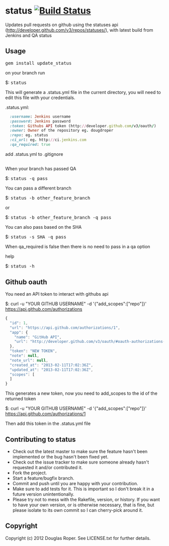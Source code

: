 # status [![Build Status](https://travis-ci.org/noths/update_status.png?branch=master)](https://travis-ci.org/dougdroper/update_status)

Updates pull requests on github using the statuses api (http://developer.github.com/v3/repos/statuses/), with latest build from Jenkins and QA status

## Usage


<tt>gem install update_status</tt>


on your branch run

$: <tt>status</tt>

This will generate a .status.yml file in the current directory, you will need to edit this file with your credentials.

.status.yml:

```ruby
  :username: Jenkins username
  :password: Jenkins password
  :token: Githubs API token (http://developer.github.com/v3/oauth/)
  :owner: Owner of the repository eg. dougdroper
  :repo: eg. status
  :ci_url: eg. http://ci.jenkins.com
  :qa_required: true
```

add .status.yml to .gitignore

##

When your branch has passed QA

  $: <tt>status -q pass</tt>

You can pass a different branch

  $: <tt>status -b other_feature_branch</tt>

or

  $: <tt>status -b other_feature_branch -q pass</tt>

You can also pass based on the SHA

  $: <tt>status -s SHA -q pass</tt>

When qa_required is false then there is no need to pass in a qa option

help

$: <tt>status -h</tt>

## Github oauth

You need an API token to interact with githubs api

$: curl -u "YOUR GITHUB USERNAME" -d '{"add_scopes":["repo"]}' https://api.github.com/authorizations

```javascript
{
  "id": 1,
  "url": "https://api.github.com/authorizations/1",
  "app": {
    "name": "GitHub API",
    "url": "http://developer.github.com/v3/oauth/#oauth-authorizations-api"
  },
  "token": "NEW TOKEN",
  "note": null,
  "note_url": null,
  "created_at": "2013-02-11T17:02:36Z",
  "updated_at": "2013-02-11T17:02:36Z",
  "scopes": [
  ]
}
```

This generates a new token, now you need to add_scopes to the id of the returned token

$: curl -u "YOUR GITHUB USERNAME" -d '{"add_scopes":["repo"]}' https://api.github.com/authorizations/1

Then add this token in the .status.yml file

## Contributing to status

* Check out the latest master to make sure the feature hasn't been implemented or the bug hasn't been fixed yet.
* Check out the issue tracker to make sure someone already hasn't requested it and/or contributed it.
* Fork the project.
* Start a feature/bugfix branch.
* Commit and push until you are happy with your contribution.
* Make sure to add tests for it. This is important so I don't break it in a future version unintentionally.
* Please try not to mess with the Rakefile, version, or history. If you want to have your own version, or is otherwise necessary, that is fine, but please isolate to its own commit so I can cherry-pick around it.

## Copyright

Copyright (c) 2012 Douglas Roper. See LICENSE.txt for
further details.

